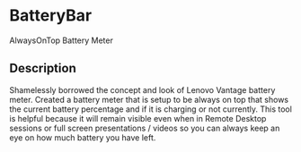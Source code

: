 # BatteryBar
AlwaysOnTop Battery Meter

## Description

Shamelessly borrowed the concept and look of Lenovo Vantage battery meter. Created a battery meter that is setup to be always on top that shows the current battery percentage and if it is charging or not currently. This tool is helpful because it will remain visible even when in Remote Desktop sessions or full screen presentations / videos so you can always keep an eye on how much battery you have left.
